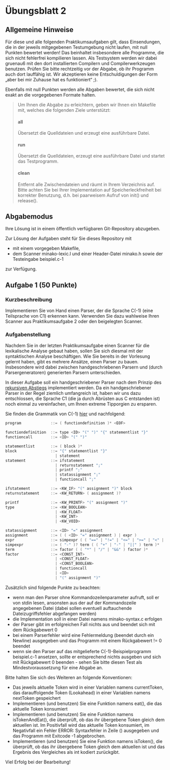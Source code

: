 # Übungsblatt 2
## Allgemeine Hinweise
Für diese und alle folgenden Praktikumsaufgaben gilt, dass Einsendungen, die in der jeweils mitgegebenen Testumgebung nicht laufen, mit null Punkten bewertet werden! Das beinhaltet insbesondere alle Programme, die sich nicht fehlerfrei kompilieren lassen. Als Testsystem werden wir dabei gruenau6 mit den dort installierten Compilern und Compilerwerkzeugen benutzen. Prüfen Sie bitte rechtzeitig vor der Abgabe, ob ihr Programm auch dort lauffähig ist. Wir akzeptieren keine Entschuldigungen der Form „aber bei mir Zuhause hat es funktioniert“ ;).

Ebenfalls mit null Punkten werden alle Abgaben bewertet, die sich nicht exakt an die vorgegebenen Formate halten.

> Um Ihnen die Abgabe zu erleichtern, geben wir Ihnen ein Makefile mit, welches die folgenden Ziele unterstützt:
> #### all
> Übersetzt die Quelldateien und erzeugt eine ausführbare Datei.
> #### run
> Übersetzt die Quelldateien, erzeugt eine ausführbare Datei und startet das Testprogramm.
> #### clean
> Entfernt alle Zwischendateien und räumt in Ihrem Verzeichnis auf.
> Bitte achten Sie bei Ihrer Implementation auf Speicherleckfreiheit bei korrekter Benutzung, d.h. bei paarweisem Aufruf von init() und release().

## Abgabemodus
Ihre Lösung ist in einem öffentlich verfügbaren Git-Repository abzugeben.

Zur Lösung der Aufgaben steht für Sie dieses Repository mit
- mit einem vorgegeben Makefile, 
- dem Scanner minako-lexic.l und einer Header-Datei minako.h sowie der Testeingabe beispiel.c-1 

zur Verfügung.

## Aufgabe 1 (50 Punkte)
### Kurzbeschreibung
Implementieren Sie von Hand einen Parser, der die Sprache C(-1) (eine Teilsprache von C1) erkennen kann. Verwenden Sie dazu wahlweise Ihren Scanner aus Praktikumsaufgabe 2 oder den beigelegten Scanner.

### Aufgabenstellung
Nachdem Sie in der letzten Praktikumsaufgabe einen Scanner für die lexikalische Analyse gebaut haben, sollen Sie sich diesmal mit der syntaktischen Analyse beschäftigen. Wie Sie bereits in der Vorlesung gelernt haben, gibt es mehrere Ansätze, einen Parser zu bauen. Insbesondere wird dabei zwischen handgeschriebenen Parsern und (durch Parsergeneratoren) generierten Parsern unterschieden.

In dieser Aufgabe soll ein handgeschriebener Parser nach dem Prinzip des [rekursiven Abstiegs](https://en.wikipedia.org/wiki/Recursive_descent_parser) implementiert werden. Da ein handgeschriebener Parser in der Regel ziemlich umfangreich ist, haben wir uns dazu entschlossen, die Sprache C1 (die ja durch Abrüsten aus C entstanden ist) noch einmal zu vereinfachen, um Ihnen extreme Tipporgien zu ersparen.

Sie finden die Grammatik von C(-1) [hier](https://amor.cms.hu-berlin.de/~kunert/lehre/material/c-1-grammar.php) und nachfolgend:
```C
program             ::= ( functiondefinition )* <EOF>

functiondefinition  ::= type <ID> "(" ")" "{" statementlist "}"
functioncall        ::= <ID> "(" ")"

statementlist       ::= ( block )*
block               ::= "{" statementlist "}"
                      | statement
statement           ::= ifstatement
                      | returnstatement ";"
                      | printf ";"
                      | statassignment ";"
                      | functioncall ";"

ifstatement         ::= <KW_IF> "(" assignment ")" block
returnstatement     ::= <KW_RETURN> ( assignment )?

printf              ::= <KW_PRINTF> "(" assignment ")"
type                ::= <KW_BOOLEAN>
                      | <KW_FLOAT>
                      | <KW_INT>
                      | <KW_VOID>

statassignment      ::= <ID> "=" assignment
assignment          ::= ( ( <ID> "=" assignment ) | expr )
expr                ::= simpexpr ( ( "==" | "!=" | "<=" | ">=" | "<" | ">" ) simpexpr )?
simpexpr            ::= ( "-" )? term ( ( "+" | "-" | "||" ) term )*
term                ::= factor ( ( "*" | "/" | "&&" ) factor )*
factor              ::= <CONST_INT>
                      | <CONST_FLOAT>
                      | <CONST_BOOLEAN>
                      | functioncall
                      | <ID>
                      | "(" assignment ")"
```
Zusätzlich sind folgende Punkte zu beachten:

- wenn man den Parser ohne Kommandozeilenparameter aufruft, soll er von stdin lesen, ansonsten aus der auf der Kommandozeile angegebenen Datei (dabei sollen eventuell auftauchende Dateizugriffsfehler abgefangen werden)
- die Implementation soll in einer Datei namens minako-syntax.c erfolgen
- der Parser gibt im erfolgreichen Fall nichts aus und beendet sich mit dem Rückgabewert 0
- bei einem Parserfehler wird eine Fehlermeldung (beendet durch ein Newline) ausgegeben und das Programm mit einem Rückgabewert != 0 beendet
- wenn sie den Parser auf das mitgelieferte C(-1)-Beispielprogramm beispiel.c-1 ansetzen, sollte er entsprechend nichts ausgeben und sich mit Rückgabewert 0 beenden - sehen Sie bitte diesen Test als Mindestvoraussetzung für eine Abgabe an.

Bitte halten Sie sich des Weiteren an folgende Konventionen:

- Das jeweils aktuelle Token wird in einer Variablen namens currentToken, das darauffolgende Token (Lookahead) in einer Variablen namens nextToken gespeichert
- Implementieren (und benutzen) Sie eine Funktion namens eat(), die das aktuelle Token konsumiert
- Implementieren (und benutzen) Sie eine Funktion namens isTokenAndEat(), die überprüft, ob das ihr übergebene Token gleich dem aktuellen ist. Im Positivfall wird das aktuelle Token konsumiert, im Negativfall ein Fehler ERROR: Syntaxfehler in Zeile (<zeile>) ausgegeben und das Programm mit Exitcode -1 abgebrochen.
- Implementieren (und benutzen) Sie eine Funktion namens isToken(), die überprüft, ob das ihr übergebene Token gleich dem aktuellen ist und das Ergebnis des Vergleiches als int kodiert zurückgibt.

Viel Erfolg bei der Bearbeitung!

